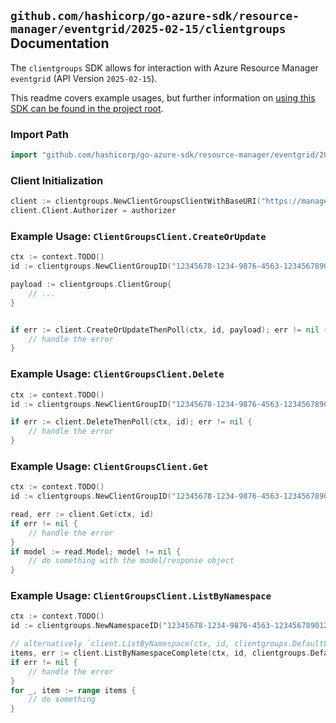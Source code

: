 
## `github.com/hashicorp/go-azure-sdk/resource-manager/eventgrid/2025-02-15/clientgroups` Documentation

The `clientgroups` SDK allows for interaction with Azure Resource Manager `eventgrid` (API Version `2025-02-15`).

This readme covers example usages, but further information on [using this SDK can be found in the project root](https://github.com/hashicorp/go-azure-sdk/tree/main/docs).

### Import Path

```go
import "github.com/hashicorp/go-azure-sdk/resource-manager/eventgrid/2025-02-15/clientgroups"
```


### Client Initialization

```go
client := clientgroups.NewClientGroupsClientWithBaseURI("https://management.azure.com")
client.Client.Authorizer = authorizer
```


### Example Usage: `ClientGroupsClient.CreateOrUpdate`

```go
ctx := context.TODO()
id := clientgroups.NewClientGroupID("12345678-1234-9876-4563-123456789012", "example-resource-group", "namespaceName", "clientGroupName")

payload := clientgroups.ClientGroup{
	// ...
}


if err := client.CreateOrUpdateThenPoll(ctx, id, payload); err != nil {
	// handle the error
}
```


### Example Usage: `ClientGroupsClient.Delete`

```go
ctx := context.TODO()
id := clientgroups.NewClientGroupID("12345678-1234-9876-4563-123456789012", "example-resource-group", "namespaceName", "clientGroupName")

if err := client.DeleteThenPoll(ctx, id); err != nil {
	// handle the error
}
```


### Example Usage: `ClientGroupsClient.Get`

```go
ctx := context.TODO()
id := clientgroups.NewClientGroupID("12345678-1234-9876-4563-123456789012", "example-resource-group", "namespaceName", "clientGroupName")

read, err := client.Get(ctx, id)
if err != nil {
	// handle the error
}
if model := read.Model; model != nil {
	// do something with the model/response object
}
```


### Example Usage: `ClientGroupsClient.ListByNamespace`

```go
ctx := context.TODO()
id := clientgroups.NewNamespaceID("12345678-1234-9876-4563-123456789012", "example-resource-group", "namespaceName")

// alternatively `client.ListByNamespace(ctx, id, clientgroups.DefaultListByNamespaceOperationOptions())` can be used to do batched pagination
items, err := client.ListByNamespaceComplete(ctx, id, clientgroups.DefaultListByNamespaceOperationOptions())
if err != nil {
	// handle the error
}
for _, item := range items {
	// do something
}
```
